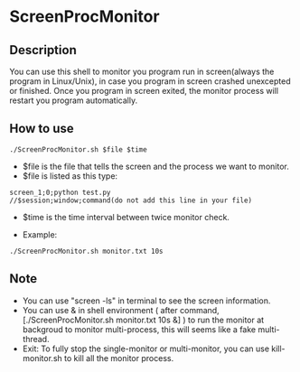 # ScreenProcMonitor

## Description
You can use this shell to monitor you program run in screen(always the program in Linux/Unix), in case you program in screen crashed unexcepted or finished.
Once you program in screen exited, the monitor process will restart you program automatically.

## How to use
```
./ScreenProcMonitor.sh $file $time
```
- $file is the file that tells the screen and the process we want to monitor.
- $file is listed as this type:

```
screen_1;0;python test.py
//$session;window;command(do not add this line in your file)
```
- $time is the time interval between twice monitor check.

- Example:
```
./ScreenProcMonitor.sh monitor.txt 10s
```

## Note
- You can use "screen -ls" in terminal to see the screen information.
- You can use & in shell environment ( after command, [./ScreenProcMonitor.sh monitor.txt 10s &] ) to run the monitor at backgroud to monitor multi-process, this will seems like a fake multi-thread.
- Exit:
To fully stop the single-monitor or multi-monitor, you can use kill-monitor.sh to kill all the monitor process.
